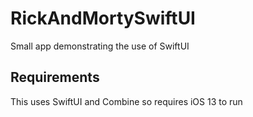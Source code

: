 # RickAndMortySwiftUI

Small app demonstrating the use of SwiftUI

## Requirements

This uses SwiftUI and Combine so requires iOS 13 to run
